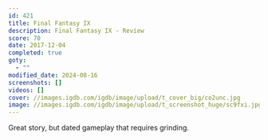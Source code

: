 ```yaml
---
id: 421
title: Final Fantasy IX
description: Final Fantasy IX - Review
score: 70
date: 2017-12-04
completed: true
goty:
  - ""
modified_date: 2024-08-16
screenshots: []
videos: []
cover: //images.igdb.com/igdb/image/upload/t_cover_big/co2unc.jpg
image: //images.igdb.com/igdb/image/upload/t_screenshot_huge/sc9fxi.jpg
---
```

Great story, but dated gameplay that requires grinding.